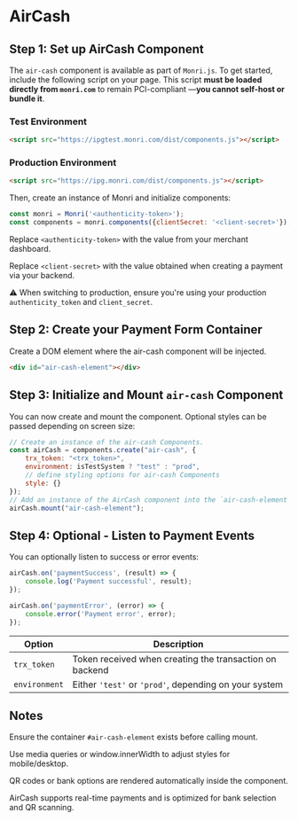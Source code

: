 # AirCash

## Step 1: Set up AirCash Component

The `air-cash` component is available as part of `Monri.js`. To get started, include the following script on your page.
This script **must be loaded directly from `monri.com`** to remain PCI-compliant —**you cannot self-host or bundle it**.

### Test Environment

```html
<script src="https://ipgtest.monri.com/dist/components.js"></script>
```

### Production Environment

```html
<script src="https://ipg.monri.com/dist/components.js"></script>
```

Then, create an instance of Monri and initialize components:

```js
const monri = Monri('<authenticity-token>');
const components = monri.components({clientSecret: '<client-secret>'});
```

Replace ```<authenticity-token>``` with the value from your merchant dashboard.

Replace ```<client-secret>``` with the value obtained when creating a payment via your backend.

⚠️ When switching to production, ensure you're using your production ```authenticity_token``` and ```client_secret```.

## Step 2: Create your Payment Form Container

Create a DOM element where the air-cash component will be injected.

```html
<div id="air-cash-element"></div>
```

## Step 3: Initialize and Mount `air-cash` Component

You can now create and mount the component. Optional styles can be passed depending on screen size:

```javascript
// Create an instance of the air-cash Components.
const airCash = components.create("air-cash", {
    trx_token: "<trx_token>",
    environment: isTestSystem ? "test" : "prod",
    // define styling options for air-cash Components
    style: {}
});
// Add an instance of the AirCash component into the `air-cash-element` <div>.
airCash.mount("air-cash-element");
```

## Step 4: Optional - Listen to Payment Events

You can optionally listen to success or error events:

```js
airCash.on('paymentSuccess', (result) => {
    console.log('Payment successful', result);
});

airCash.on('paymentError', (error) => {
    console.error('Payment error', error);
});
```

| Option        | Description                                             |
|---------------|---------------------------------------------------------|
| `trx_token`   | Token received when creating the transaction on backend |
| `environment` | Either `'test'` or `'prod'`, depending on your system   |

## Notes

Ensure the container `#air-cash-element` exists before calling mount.

Use media queries or window.innerWidth to adjust styles for mobile/desktop.

QR codes or bank options are rendered automatically inside the component.

AirCash supports real-time payments and is optimized for bank selection and QR scanning.